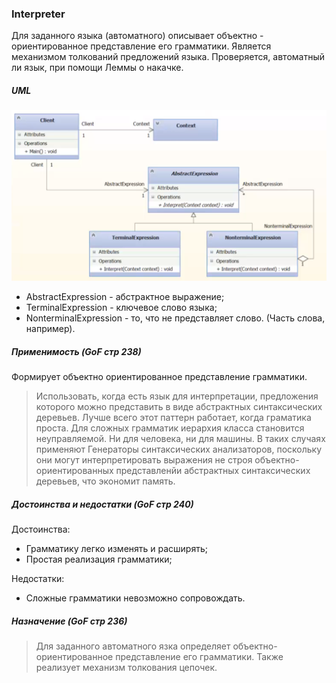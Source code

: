 ### Interpreter

Для заданного языка (автоматного) описывает объектно -
ориентированное представление его грамматики. 
Является механизмом толкований предложений языка. 
Проверяется, автоматный ли язык, при помощи Леммы о 
накачке. 

##### UML

![uml](interpreter_uml.png)

- AbstractExpression - абстрактное выражение;
- TerminalExpression - ключевое слово языка;
- NonterminalExpression - то, что не представляет 
слово. (Часть слова, например).

##### Применимость (GoF стр 238)

Формирует объектно ориентированное представление 
грамматики. 

> Использовать, когда есть язык для интерпретации,
> предложения которого можно представить в виде 
> абстрактных синтаксических деревьев. Лучше 
> всего этот паттерн работает, когда граматика проста.
> Для сложных грамматик иерархия класса становится 
> неуправляемой. Ни для человека, ни для машины.
> В таких случаях применяют Генераторы синтаксических
> анализаторов, поскольку они могут интерпретировать
> выражения не строя объектно-ориентированных 
> представленйи абстрактных синтаксических деревьев,
> что экономит память. 


##### Достоинства и недостатки (GoF стр 240)

Достоинства: 

- Грамматику легко изменять и расширять;
- Простая реализация грамматики; 

Недостатки:
- Сложные грамматики невозможно сопровождать.

##### Назначение (GoF стр 236)

> Для заданного автоматного язка определяет 
> объектно-ориентированное представление его грамматики.
> Также реализует механизм толкования цепочек.

